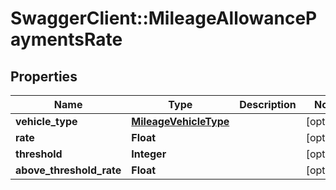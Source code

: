 # SwaggerClient::MileageAllowancePaymentsRate

## Properties
Name | Type | Description | Notes
------------ | ------------- | ------------- | -------------
**vehicle_type** | [**MileageVehicleType**](MileageVehicleType.md) |  | [optional] 
**rate** | **Float** |  | [optional] 
**threshold** | **Integer** |  | [optional] 
**above_threshold_rate** | **Float** |  | [optional] 

